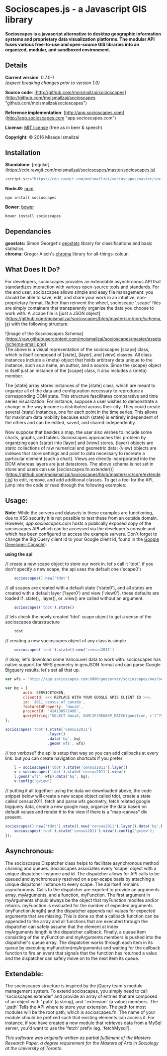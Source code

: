 # Socioscapes.js -  a Javascript GIS library

#### Socioscapes is a javascript alternative to desktop geographic information systems and proprietary data visualization platforms. The modular API fuses various free-to-use and open-source GIS libraries into an organized, modular, and sandboxed environment.


## Details
 
**Current version**: 0.7.0-1  
*(expect breaking changes prior to version 1.0)* 

**Source code**: [http://github.com/moismailzai/socioscapes](http://github.com/moismailzai/socioscapes "github.com/moismailzai/socioscapes")
 
**Reference implementation**: [http://app.socioscapes.com](http://app.socioscapes.com "app.socioscapes.com")
 
**License**: [MIT license](http://opensource.org/licenses/MIT "MIT license") (free as in beer & speech)
 
**Copyright**: &copy; 2016 Misaqe Ismailzai


## Installation  
 
**Standalone**: [regular] (https://cdn.rawgit.com/moismailzai/socioscapes/master/socioscapes.js)

```js
<script src="https://cdn.rawgit.com/moismailzai/socioscapes/master/socioscapes.js">
```

**NodeJS**: [npm](https://www.npmjs.com/package/socioscapes)

`npm install socioscapes`
 
**Bower**: [bower](http://bower.io/search/?q=socioscapes)

`bower install socioscapes`


## Dependancies 

**geostats:** Simon Georget's [geostats](https://github.com/simogeo/geostats) library for classifications and basic statistics.  
**chroma:** Gregor Aisch's [chroma](https://github.com/gka/chroma.js) library for all-things-colour.


## What Does It Do?

For developers, socioscapes provides an extendable asynchronous API that standardizes interaction with various open-source tools and standards. For the end user, socioscapes allows simple and easy file management: you should be able to save, edit, and share your work in an intuitive, non-proprietary format. Rather than reinvent the wheel, socioscape '.scape' files are simply containers that transparently organize the data you choose to work with. A .scape file is [just a JSON object] (https://github.com/moismailzai/socioscapes/blob/master/src/core/schema.js) with the following structure:

![Image of the Soscioscapes Schema]
(https://raw.githubusercontent.com/moismailzai/socioscapes/master/assets/schema-small.png)  
The above is a visual representation of the socioscapes [scape] class, which is itself composed of [state], [layer], and [view] classes. All class instances include a {meta} object that holds arbitrary data unique to the instance, such as a name, an author, and a source. Since the {scape} object is itself just an instance of the [scape] class, it also includes a {meta} member.  

The [state] array stores instances of the [state] class, which are meant to organize all of the data and configuration necessary to reproduce a corresponding DOM state. This structure fascilitates comparative and time series visualization. For instance, suppose a user wishes to demonstrate a change in the way income is distributed across their city. They could create several {state} instances, one for each point in the time series. This allows for maximum data mobility because each {state} is entirely independent of the others and can be edited, saved, and shared independently.  

Now suppose that besides a map, the user also wishes to include some charts, graphs, and tables. Socioscapes approaches this problem by organizing each {state} into [layer] and [view] stores. {layer} objects are static collections of raw numerical and geometric data; {view} objects are indexes that store settings and point to data necessary to recreate a particular element (such a chart). Views are directly incorporated into the DOM whereas layers are just datastores. The above schema is not set in stone and users can use [socioscapes.fn.extender()] (https://github.com/moismailzai/socioscapes/blob/master/src/core/extender.js) to edit, remove, and add additional classes. To get a feel for the API, jump into the code or read through the following examples:


## Usage:

**Note:** While the servers and datasets in these examples are functioning, due to XSS security it is not possible to test these from an outside domain. However, *app.socioscapes.com* hosts a publically exposed copy of the socioscapes API which can be accessed via the developer's console and which has been configured to access the example servers. Don't forget to change the Big Query client id to your Google client id, found in the [Google Developer Console](https://console.developers.google.com/)).

**using the api**   

// create a new scape object to store our work in. let's call it 'tdot'. if you don't specify a new scape, the api uses the default one ('scape0')  

```js
    socioscapes().new('tdot')
```

// all scapes are created with a default state ('state0'), and all states are created with a default layer ('layer0') and view ('view0'). these defaults are loaded if .state(), .layer(), or .view() are called without an argument. 

```js
    socioscapes('tdot').state()
```

// lets check the newly created 'tdot' scape object to get a sense of the socioscapes datastructure 

```js
    tdot  
```

// creating a new socioscapes object of any class is simple

```js
    socioscapes('tdot').state().new('census2011')
```

// okay, let's download some Vancouver data to work with. socioscapes has native support for WFS geometry in geoJSON format and can parse Google Bigquery results. let's set all that up.

```js
var wfs = 'http://app.socioscapes.com:8080/geoserver/socioscapes/ows?service=WFS&version=2.0.0&request=GetFeature&typeName=socioscapes:2011-canada-census-da&outputFormat=json&cql_filter=csduid=5915022'
```

```js
var bq = {
        auth: SERVICETOKEN,
        clientId: <<< REPLACE WITH YOUR GOOGLE APIS CLIENT ID >>>,
        id: '2011_census_of_canada',
        featureIdProperty: 'dauid',
        projectId: '424138972496',
        queryString:"SELECT dauid, SUM(IF(REGEXP_MATCH(question, r'(^7$)'),total,0)) as characteristic, SUM(IF(REGEXP_MATCH(question, r'(^7$)'),total,0)) as normalization, SUM(IF(REGEXP_MATCH(question, r'(^7$)'),total,0))/SUM(IF(REGEXP_MATCH(question, r'(^7$)'),total,0)) as total FROM [canada_census_2011.british_columbia] WHERE csduid CONTAINS '5915022' AND (REGEXP_MATCH(question, r'(^7$)') OR REGEXP_MATCH(question, r'(^7$)') )GROUP BY dauid;"
};
```

```js
socioscapes('tdot').state('census2011')
                   .layer()
                   .data('bq', bq)
                   .geom('wfs', wfs)
```

// too verbose? the api is setup that way so you can add callbacks at every link. but you can create navigation shortcuts if you prefer

```js
    l = socioscapes('tdot').state('census2011').layer()
    v = socioscapes('tdot').state('census2011').view()
    l.geom('wfs', wfs).data('bq', bq);
    v.config('gview')
```
// putting it all together: using the data we downloaded above, the code snippet below will create a new scape object called tdot, create a state called census2011, fetch and parse wfs geometry, fetch related google bigquery data, create a new google map, organize the data based on default values and render it to the view if there is a "map-canvas" div present.

```js
socioscapes().new('tdot').state().new('census2011').layer().data('bq',bq).geom('wfs',wfs, function(){
	socioscapes('tdot').state('census2011').view().config('gview');
}); 
```        


## Asynchronous:

The socioscapes Dispatcher class helps to facilitate asynchronous method chaining and queues. Socioscapes associates every 'scape' object with a unique dispatcher instance and id. The dispatcher allows for API calls to be queued and synchronously resolved on a per-scape basis by attaching a unique dispatcher instance to every scape. The api itself remains asynchronous. Calls to the dispatcher are expeted to provide an arguments array, myArguments, and a function, myFunction. The first argument in myArguments should always be the object that myFunction modifes and/or returns. myFunction is evaluated for the number of expected arguments (myFunction.length) and the dispatcher appends null values for expected arguments that are missing. This is done so that a callback function can be appended to the array and all functions that are executed through the dispatcher can safely assume that the element at index myArguments.length is the dispatcher callback. Finally, a queue item consisting of the myFunction and myArguments members is pushed into the dispatcher's queue array. The dispatcher works through each item in its queue by executing myFunction(myArguments) and waiting for the callback function to fire an event that signals that the function has returned a value and the dispatcher can safely move on to the next item its queue.


## Extendable:

The socioscapes structure is inspired by the jQuery team's module management system. To extend socioscapes, you simply need to call 'socioscapes.extender' and provide an array of entries that are composed of an object with '.path' (a string), and '.extension' (a value) members. The '.path' Tells the API where to store your extension. The path for most modules will be the root path, which is socioscapes.fn. The name of your module should be prefixed such that existing elements can access it. For instance, if you have created a new module that retrieves data from a MySql server, you'd want to use the 'fetch' prefix (eg. 'fetchMysql').

*This software was originally written as partial fulfilment of the Masters Research Paper, a degree requirement for the Masters of Arts in Sociology at the University of Toronto.*
